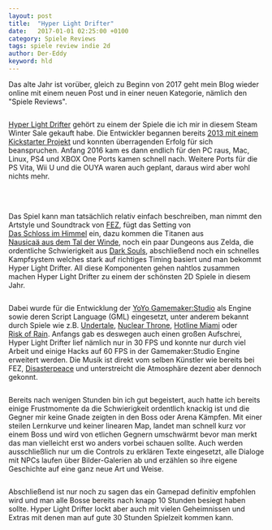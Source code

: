 ```yaml
---
layout: post
title:  "Hyper Light Drifter"
date:   2017-01-01 02:25:00 +0100
category: Spiele Reviews
tags: spiele review indie 2d
author: Der-Eddy
keyword: hld
---
```

Das alte Jahr ist vorüber, gleich zu Beginn von 2017 geht mein Blog wieder online mit einem neuen Post und in einer neuen Kategorie, nämlich den "Spiele Reviews".

<img class="lazy" data-original="https://abload.de/img/headernkjqu.jpg">

[Hyper&nbsp;Light&nbsp;Drifter](http://store.steampowered.com/app/257850/) gehört zu einem der Spiele die ich mir in diesem Steam Winter Sale gekauft habe. Die Entwickler begannen bereits [2013 mit einem Kickstarter Projekt](https://www.kickstarter.com/projects/1661802484/hyper-light-drifter) und konnten überragenden Erfolg für sich beanspruchen. Anfang 2016 kam es dann endlich für den PC raus, Mac, Linux, PS4 und XBOX One Ports kamen schnell nach. Weitere Ports für die PS Vita, Wii U und die OUYA waren auch geplant, daraus wird aber wohl nichts mehr.

<div class="ui embed" data-source="youtube" data-id="nWufEJ1Ava0" data-placeholder="https://abload.de/img/maxresdefaultras8o.jpg"></div><br>
<script>$('.ui.embed').embed();</script><br>

Das Spiel kann man tatsächlich relativ einfach beschreiben, man nimmt den Artstyle und Soundtrack von [FEZ](http://store.steampowered.com/app/224760/), fügt das Setting von [Das&nbsp;Schloss&nbsp;im&nbsp;Himmel](http://www.anisearch.de/anime/2767,tenkuu-no-shiro-laputa) ein, dazu kommen die Titanen aus [Nausicaä&nbsp;aus&nbsp;dem&nbsp;Tal&nbsp;der&nbsp;Winde](http://www.anisearch.de/anime/153,kaze-no-tani-no-nausicaa), noch ein paar Dungeons aus Zelda, die ordentliche Schwierigkeit aus [Dark&nbsp;Souls](http://store.steampowered.com/app/211420/), abschließend noch ein schnelles Kampfsystem welches stark auf richtiges Timing basiert und man bekommt Hyper&nbsp;Light&nbsp;Drifter. All diese Komponenten gehen nahtlos zusammen machen Hyper&nbsp;Light&nbsp;Drifter zu einem der schönsten 2D Spiele in diesem Jahr.

<img class="lazy" data-original="https://abload.de/img/20161223230840_1ojjxy.jpg">

Dabei wurde für die Entwicklung der [YoYo&nbsp;Gamemaker:Studio](https://www.yoyogames.com/) als Engine sowie deren Script Language (GML) eingesetzt, unter anderem bekannt durch Spiele wie z.B. [Undertale](http://store.steampowered.com/app/391540/), [Nuclear&nbsp;Throne](http://store.steampowered.com/app/242680/), [Hotline&nbsp;Miami](http://store.steampowered.com/app/219150/) oder [Risk&nbsp;of&nbsp;Rain](http://store.steampowered.com/app/248820/). Anfangs gab es deswegen auch einen großen Aufschrei, Hyper&nbsp;Light&nbsp;Drifter lief nämlich nur in 30&nbsp;FPS und konnte nur durch viel Arbeit und einige Hacks auf 60&nbsp;FPS in der Gamemaker:Studio Engine erweitert werden. Die Musik ist direkt vom selben Künstler wie bereits bei FEZ, [Disasterpeace](http://music.disasterpeace.com/album/hyper-light-drifter) und unterstreicht die Atmosphäre dezent aber dennoch gekonnt.

<img class="lazy" data-original="https://abload.de/img/f415bf4f05a8b0ba3272dl4uql.gif">

Bereits nach wenigen Stunden bin ich gut begeistert, auch hatte ich bereits einige Frustmomente da die Schwierigkeit ordentlich knackig ist und die Gegner mir keine Gnade zeigten in den Boss oder Arena Kämpfen. Mit einer steilen Lernkurve und keiner linearen Map, landet man schnell kurz vor einem Boss und wird von etlichen Gegnern umschwärmt bevor man merkt das man vielleicht erst wo anders vorbei schauen sollte. Auch werden ausschließlich nur um die Controls zu erklären Texte eingesetzt, alle Dialoge mit NPCs laufen über Bilder-Galerien ab und erzählen so ihre eigene Geschichte auf eine ganz neue Art und Weise.

<img class="lazy" data-original="https://abload.de/img/20161223230823_1u4ktp.jpg">

Abschließend ist nur noch zu sagen das ein Gamepad definitiv empfohlen wird und man alle Bosse bereits nach knapp 10 Stunden besiegt haben sollte. Hyper&nbsp;Light&nbsp;Drifter lockt aber auch mit vielen Geheimnissen und Extras mit denen man auf gute 30 Stunden Spielzeit kommen kann.
